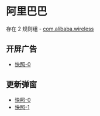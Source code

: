 # 阿里巴巴

存在 2 规则组 - [com.alibaba.wireless](/src/apps/com.alibaba.wireless.ts)

## 开屏广告

- [快照-0](https://i.gkd.li/import/12684411)

## 更新弹窗

- [快照-0](https://i.gkd.li/import/12684422)
- [快照-1](https://i.gkd.li/import/12684426)

